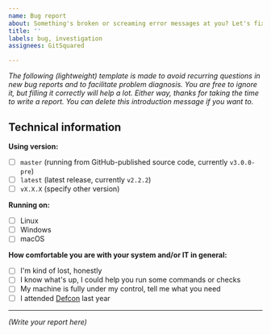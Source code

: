 ```yaml
---
name: Bug report
about: Something's broken or screaming error messages at you? Let's fix it.
title: ''
labels: bug, investigation
assignees: GitSquared

---
```


*The following (lightweight) template is made to avoid recurring questions in new bug reports and to facilitate problem diagnosis. You are free to ignore it, but filling it correctly will help a lot. Either way, thanks for taking the time to write a report.
You can delete this introduction message if you want to.*

## Technical information
**Using version:**
 - [ ] `master` (running from GitHub-published source code, currently `v3.0.0-pre`)
 - [ ] `latest` (latest release, currently `v2.2.2`)
 - [ ] `vX.X.X` (specify other version)

**Running on:**
 - [ ] Linux
 - [ ] Windows
 - [ ] macOS

**How comfortable you are with your system and/or IT in general:**
 - [ ] I'm kind of lost, honestly
 - [ ] I know what's up, I could help you run some commands or checks
 - [ ] My machine is fully under my control, tell me what you need
 - [ ] I attended [Defcon](https://defcon.org/) last year

---

*(Write your report here)*

